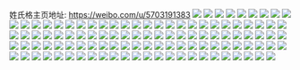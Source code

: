 姓氏格主页地址: https://weibo.com/u/5703191383 
![](https://wx4.sinaimg.cn/mw2000/006dY0BNgy1h94upozshsj32c02zyx6q.jpg) 
![](https://wx4.sinaimg.cn/mw2000/006dY0BNgy1h8tgrpzq1uj30px0pwq6x.jpg) 
![](https://wx4.sinaimg.cn/mw2000/006dY0BNly1h8l0fn3oaij313z0u0ql3.jpg) 
![](https://wx4.sinaimg.cn/mw2000/006dY0BNly1h8cpv29xc5j32c03401kz.jpg) 
![](https://wx4.sinaimg.cn/mw2000/006dY0BNly1h7kemf066rj32ar30rnpe.jpg) 
![](https://wx4.sinaimg.cn/mw2000/006dY0BNgy1h78w31nj60j33402c0hdv.jpg) 
![](https://wx4.sinaimg.cn/mw2000/006dY0BNgy1h78w2xw16yj33402c07l3.jpg) 
![](https://wx4.sinaimg.cn/mw2000/006dY0BNgy1h6m3ojbdsgj325133q4qq.jpg) 
![](https://wx4.sinaimg.cn/mw2000/006dY0BNgy1h6m3olr7qbj31xg2kn7wi.jpg) 
![](https://wx4.sinaimg.cn/mw2000/006dY0BNgy1h6m3onqrxqj32203257wj.jpg) 
![](https://wx4.sinaimg.cn/mw2000/006dY0BNgy1h6m3ooi1gxj30zo256tc7.jpg) 
![](https://wx4.sinaimg.cn/mw2000/006dY0BNgy1h5e4d63g5zj32c0340u0z.jpg) 
![](https://wx4.sinaimg.cn/mw2000/006dY0BNgy1h53nzf3e1ej32yg27u1kz.jpg) 
![](https://wx4.sinaimg.cn/mw2000/006dY0BNgy1h53nzdlka5j33402c01l0.jpg) 
![](https://wx4.sinaimg.cn/mw2000/006dY0BNgy1h4jftmqqkjj3340340hdu.jpg) 
![](https://wx4.sinaimg.cn/mw2000/006dY0BNgy1h4jftqh30aj31zh3407wi.jpg) 
![](https://wx4.sinaimg.cn/mw2000/006dY0BNgy1h4jftosjanj33402c1x6q.jpg) 
![](https://wx4.sinaimg.cn/mw2000/006dY0BNgy1h4jftjm4c9j324d34sqv5.jpg) 
![](https://wx4.sinaimg.cn/mw2000/006dY0BNly1h4bcxuz50nj30uk4bchdu.jpg) 
![](https://wx4.sinaimg.cn/mw2000/006dY0BNly1h48q2myzt7j30wi1ycnmq.jpg) 
![](https://wx4.sinaimg.cn/mw2000/006dY0BNly1h48q2l8x8pj31nc2b0kf4.jpg) 
![](https://wx4.sinaimg.cn/mw2000/006dY0BNgy1h3t734x2amj32c02jdqv5.jpg) 
![](https://wx4.sinaimg.cn/mw2000/006dY0BNgy1h3mlm4hz6kj32dc35s7wi.jpg) 
![](https://wx4.sinaimg.cn/mw2000/006dY0BNly1h3f3qxjoepj33402c0qv8.jpg) 
![](https://wx4.sinaimg.cn/mw2000/006dY0BNgy1h2xjt8gsyfj32c0340u0y.jpg) 
![](https://wx4.sinaimg.cn/mw2000/006dY0BNgy1h2sqahfsizj32802yoqv8.jpg) 
![](https://wx4.sinaimg.cn/mw2000/006dY0BNgy1h2sqaqj3xuj32802you12.jpg) 
![](https://wx4.sinaimg.cn/mw2000/006dY0BNgy1h1f4p5dd1nj31sc2dsnpd.jpg) 
![](https://wx4.sinaimg.cn/mw2000/006dY0BNgy1h1f4p48fcbj33402c07wi.jpg) 
![](https://wx4.sinaimg.cn/mw2000/006dY0BNgy1h1f4pc2ws6j33402c0kjo.jpg) 
![](https://wx4.sinaimg.cn/mw2000/006dY0BNgy1h1f4pd6ysqj32bz2vvnpd.jpg) 
![](https://wx4.sinaimg.cn/mw2000/006dY0BNgy1h1axhumrk8j30zk0zkgw0.jpg) 
![](https://wx4.sinaimg.cn/mw2000/006dY0BNgy1h13m9w734yj32c0340hdv.jpg) 
![](https://wx4.sinaimg.cn/mw2000/006dY0BNgy1h13ma0iswlj32c03414qr.jpg) 
![](https://wx4.sinaimg.cn/mw2000/006dY0BNgy1h0tlieyibfj32c02c07wj.jpg) 
![](https://wx4.sinaimg.cn/mw2000/006dY0BNgy1h0tljrfearj32c02c0b2c.jpg) 
![](https://wx4.sinaimg.cn/mw2000/006dY0BNgy1h0tli9yfeej31ba1ba1kx.jpg) 
![](https://wx4.sinaimg.cn/mw2000/006dY0BNgy1h0tlmta78bj32ym27yu10.jpg) 
![](https://wx4.sinaimg.cn/mw2000/006dY0BNgy1h0tln0phx4j31sd2ctqv6.jpg) 
![](https://wx4.sinaimg.cn/mw2000/006dY0BNgy1h0jafr9uwfj30tu0tuqbl.jpg) 
![](https://wx4.sinaimg.cn/mw2000/006dY0BNgy1gzp9uq269kj329c30fe84.jpg) 
![](https://wx4.sinaimg.cn/mw2000/006dY0BNly1gz8olf31qkj31sc1scu0x.jpg) 
![](https://wx4.sinaimg.cn/mw2000/006dY0BNly1gz8olca58dj32c02c0x6r.jpg) 
![](https://wx4.sinaimg.cn/mw2000/006dY0BNgy1gyhzuu3kqrj32202qo4qr.jpg) 
![](https://wx4.sinaimg.cn/mw2000/006dY0BNgy1gyhzuwo282j32202qo4qr.jpg) 
![](https://wx4.sinaimg.cn/mw2000/006dY0BNgy1gyhu8nbw57j31w02ioqv6.jpg) 
![](https://wx4.sinaimg.cn/mw2000/006dY0BNgy1gyhu8qvkacj32c02c0b2a.jpg) 
![](https://wx4.sinaimg.cn/mw2000/006dY0BNgy1gxqlah1ffyj32yo280u0z.jpg) 
![](https://wx4.sinaimg.cn/mw2000/006dY0BNgy1gxqlamg9o1j32c03407wi.jpg) 
![](https://wx4.sinaimg.cn/mw2000/006dY0BNgy1gxqlbh2e3kj32c0340kjo.jpg) 
![](https://wx4.sinaimg.cn/mw2000/006dY0BNgy1gxqla6spcxj33402c01kz.jpg) 
![](https://wx4.sinaimg.cn/mw2000/006dY0BNgy1gxo3vzfgi1j3277277hdt.jpg) 
![](https://wx4.sinaimg.cn/mw2000/006dY0BNgy1gxo3wg7p38j32c02c0u0x.jpg) 
![](https://wx4.sinaimg.cn/mw2000/006dY0BNgy1gxmmtkaltxj329t340hdv.jpg) 
![](https://wx4.sinaimg.cn/mw2000/006dY0BNgy1gw4c1mlwhcj32c0340qv5.jpg) 
![](https://wx4.sinaimg.cn/mw2000/006dY0BNgy1gw4c1n8rlqj30u0140q5y.jpg) 
![](https://wx4.sinaimg.cn/mw2000/006dY0BNgy1gw4c1nygitj30zg1baqdb.jpg) 
![](https://wx4.sinaimg.cn/mw2000/006dY0BNgy1gw4c1l1srzj30u0140489.jpg) 
![](https://wx4.sinaimg.cn/mw2000/006dY0BNgy1gw33bfsjdyj32c03404qr.jpg) 
![](https://wx4.sinaimg.cn/mw2000/006dY0BNly1gv19k6ofydj62412b8kjn02.jpg) 
![](https://wx4.sinaimg.cn/mw2000/006dY0BNly1gv19k9nlchj32c02c0hdu.jpg) 
![](https://wx4.sinaimg.cn/mw2000/006dY0BNly1gu1jh17slxj32c02c0hdu.jpg) 
![](https://wx4.sinaimg.cn/mw2000/006dY0BNly1gtpohz35oqj32c02c0e82.jpg) 
![](https://wx4.sinaimg.cn/mw2000/006dY0BNly1gn8mdpam4ej321p17z4py.jpg) 
![](https://wx4.sinaimg.cn/mw2000/006dY0BNly1gn0a9eheo3j32c02q14qr.jpg) 
![](https://wx4.sinaimg.cn/mw2000/006dY0BNly1gn0a9ffp7xj31r02c04qp.jpg) 
![](https://wx4.sinaimg.cn/mw2000/006dY0BNly1gn0a9czq1oj32202jux6p.jpg) 
![](https://wx4.sinaimg.cn/mw2000/006dY0BNly1gn0a9gvqt0j31r01ywu0x.jpg) 
![](https://wx4.sinaimg.cn/mw2000/006dY0BNly1gmb4smnr2rj30dc0cpt9h.jpg) 
![](https://wx4.sinaimg.cn/mw2000/006dY0BNly1gl4bp9y3ulj32c02c04qp.jpg) 
![](https://wx4.sinaimg.cn/mw2000/006dY0BNly1gl318brvwuj32c0340e84.jpg) 
![](https://wx4.sinaimg.cn/mw2000/006dY0BNly1gk0o8mxuvsj31c41o0kjl.jpg) 
![](https://wx4.sinaimg.cn/mw2000/006dY0BNly1gk0o8lodcvj32682vre81.jpg) 
![](https://wx4.sinaimg.cn/mw2000/006dY0BNly1gjet10rg5cj32c02c04qp.jpg) 
![](https://wx4.sinaimg.cn/mw2000/006dY0BNly1gjet19u23bj33402c1kjm.jpg) 
![](https://wx4.sinaimg.cn/mw2000/006dY0BNly1gjet1sokg1j32c02c04qp.jpg) 
![](https://wx4.sinaimg.cn/mw2000/006dY0BNly1givzjdjexuj32c02e0kjm.jpg) 
![](https://wx4.sinaimg.cn/mw2000/006dY0BNly1gikvk6eic3j32c0340hdu.jpg) 
![](https://wx4.sinaimg.cn/mw2000/006dY0BNly1gikvk8skcsj33402c04qq.jpg) 
![](https://wx4.sinaimg.cn/mw2000/006dY0BNly1gikvkcsm3yj31zq2nnhdt.jpg) 
![](https://wx4.sinaimg.cn/mw2000/006dY0BNly1gikvkhlwfhj32c0340x6q.jpg) 
![](https://wx4.sinaimg.cn/mw2000/006dY0BNly1gikvk49dbtj32c03401ky.jpg) 
![](https://wx4.sinaimg.cn/mw2000/006dY0BNly1gikvzarhvpj32c0340qv5.jpg) 
![](https://wx4.sinaimg.cn/mw2000/006dY0BNly1gikvl7nn72j31py2imu0x.jpg) 
![](https://wx4.sinaimg.cn/mw2000/006dY0BNly1gikvk2bi4tj32c0340u0x.jpg) 
![](https://wx4.sinaimg.cn/mw2000/006dY0BNly1gikvkb35ezj33402c0hdt.jpg) 
![](https://wx4.sinaimg.cn/mw2000/006dY0BNly1gicq0uhmmoj31o0280npe.jpg) 
![](https://wx4.sinaimg.cn/mw2000/006dY0BNly1ggwp3kij9hj31o01o0x6p.jpg) 
![](https://wx4.sinaimg.cn/mw2000/006dY0BNly1gg9j8zmpfaj32c02c07wi.jpg) 
![](https://wx4.sinaimg.cn/mw2000/006dY0BNly1gfugf3toktj31o02801ky.jpg) 
![](https://wx4.sinaimg.cn/mw2000/006dY0BNly1gfugf4vos6j31o02801ky.jpg) 
![](https://wx4.sinaimg.cn/mw2000/006dY0BNly1gfctnq8i5lj32c02c0e82.jpg) 
![](https://wx4.sinaimg.cn/mw2000/006dY0BNly1gfctnrz0s0j31o01o04qq.jpg) 
![](https://wx4.sinaimg.cn/mw2000/006dY0BNly1gfctnu0hssj32in1w0hdu.jpg) 
![](https://wx4.sinaimg.cn/mw2000/006dY0BNly1gfctnwqswoj32c02c0qv6.jpg) 
![](https://wx4.sinaimg.cn/mw2000/006dY0BNly1gfctnz0k3ej32c02c0x6q.jpg) 
![](https://wx4.sinaimg.cn/mw2000/006dY0BNly1gfcto12zzqj32c02c07wi.jpg) 
![](https://wx4.sinaimg.cn/mw2000/006dY0BNly1gfc799wn0lj30u00u0wg4.jpg) 
![](https://wx4.sinaimg.cn/mw2000/006dY0BNly1gfc7c2fdnjj30u00u0abt.jpg) 
![](https://wx4.sinaimg.cn/mw2000/006dY0BNly1gf9wa1t7ddj31w02inqv6.jpg) 
![](https://wx4.sinaimg.cn/mw2000/006dY0BNly1geeim6vsjfj34gb2yxnpo.jpg) 
![](https://wx4.sinaimg.cn/mw2000/006dY0BNly1geeij49vlqj332i4loe86.jpg) 
![](https://wx4.sinaimg.cn/mw2000/006dY0BNly1geeiipvap5j34jt319x74.jpg) 
![](https://wx4.sinaimg.cn/mw2000/006dY0BNly1geeiklmp79j332i4lox72.jpg) 
![](https://wx4.sinaimg.cn/mw2000/006dY0BNly1geeilit9l8j32c02c0hdv.jpg) 
![](https://wx4.sinaimg.cn/mw2000/006dY0BNly1geeijt7tdxj332i4lou18.jpg) 
![](https://wx4.sinaimg.cn/mw2000/006dY0BNly1geeihshjw2j30yi1dn47y.jpg) 
![](https://wx4.sinaimg.cn/mw2000/006dY0BNly1geeilanofqj332i4lohe4.jpg) 
